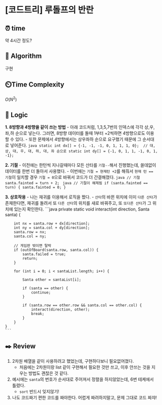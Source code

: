 # [코드트리] 루돌프의 반란
 
## ⏰  **time**
약 4시간 정도?

## :pushpin: **Algorithm**
구현

## ⏲️**Time Complexity**
$O(N^2)$

## :round_pushpin: **Logic**
**1. 8방향과 4방향을 같이 쓰는 방법**
    - 아래 코드처럼, 1,3,5,7번의 인덱스에 각각 상,우,좌,하 순으로 넣는다. 그러면, 8방향 데이터를 돌때 1부터 +2씩하면 4방향으로도 이용할 수 있다.
    - 또한 문제에서 4방향에서는 상우좌하 순으로 요구했기 때문에 그 순서대로 넣어준다.
    ```java
        static int dx[] = {-1, -1, -1, 0, 1, 1, 1, 0};  // 대, 상, 대, 우, 대, 하, 대, 좌 순으로
        static int dy[] = {-1, 0, 1, 1, -1, 0, 1, -1};
    ```

**2. 기절**
    - 이전에는 한턴씩 지나갈때마다 모든 산타를 `기절--`해서 진행했는데, 쓸데없이 데이터를 한번 더 돌아서 사용했다.
    - 이번에는 `기절 = 현재턴 +2`를 해줘서 `현재 턴 == 기절`이 일치할 경우 `기절 = 0`으로 바꿔서 코드가 더 간결해졌다.
    ```java
        // 기절
		santa.fainted = turn + 2;
    ```
    ```java
        // 기절이 해제됨
        if (santa.fainted == turn) {
            santa.fainted = 0;
        }
    ```

**3. 상호작용**
    - 나는 재귀를 이용해서 로직을 짰다.
    - `산타`의 바뀐 위치에 이미 `다른 산타`가 존재한다면, 재귀를 돌려서 또 `다른 산타`의 위치를 새로 바꿔주고, 또 `또다른 산타`가 그 위치에 있는지 확인한다.
    ```java
    private static void interact(int direction, Santa santa) {
		
		int nx = santa.row + dx[direction];
		int ny = santa.col + dy[direction];
		santa.row = nx;
		santa.col = ny;
		
		// 게임판 밖이면 탈락
		if (outOfBoard(santa.row, santa.col)) {
			santa.failed = true;
			return;
		}
		
		for (int i = 0; i < santaList.length; i++) {
			
			Santa other = santaList[i];
			
			if (santa == other) {
				continue;
			}
			
			if (santa.row == other.row && santa.col == other.col) {
				interact(direction, other);
				break;
			}
		}
	}
    ```

## :black_nib: **Review**
1. 2차원 배열을 같이 사용하려고 했었는데, 구현하다보니 필요없어졌다.
    - 처음에는 2차원이랑 list 같이 구현해서 필요한 것만 쓰고, 이후 안쓰는 것을 지우는 방법도 괜찮은 것 같다.
2. 예시에는 `santa`의 번호가 순서대로 주어져서 정렬을 하지않았는데, 6번 테케에서 틀렸다.
    - `sort` 반드시 잊지않기!
3. 나도 코드짜기 편한 코드를 짜야한다. 어렵게 짜려하지말고, 문제 그대로 코드 짜쟈!